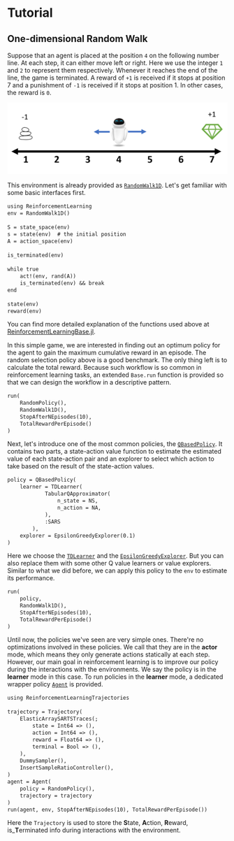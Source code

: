 # Tutorial

## One-dimensional Random Walk

Suppose that an agent is placed at the position `4` on the following number line.
At each step, it can either move left or right. Here we use the integer `1` and
`2` to represent them respectively. Whenever it reaches the end of the line, the
game is terminated. A reward of `+1` is received if it stops at position 7
and a punishment of `-1` is received if it stops at position 1. In other cases,
the reward is `0`.

![](assets/RandomWalk1D.png)

This environment is already provided as [`RandomWalk1D`](@ref).
Let's get familiar with some basic interfaces first.

```@repl randomwalk1d
using ReinforcementLearning
env = RandomWalk1D()

S = state_space(env)
s = state(env)  # the initial position
A = action_space(env)

is_terminated(env)

while true
    act!(env, rand(A))
    is_terminated(env) && break
end

state(env)
reward(env)
```

You can find more detailed explanation of the functions used above at
[ReinforcementLearningBase.jl](@ref).

In this simple game, we are interested in finding out an optimum policy for the
agent to gain the maximum cumulative reward in an episode. The random selection
policy above is a good benchmark. The only thing left is to calculate the total
reward. Because such workflow is so common in reinforcement learning tasks, an
extended `Base.run` function is provided so that we can design the workflow in
a descriptive pattern.

```@repl randomwalk1d
run(
    RandomPolicy(),
    RandomWalk1D(),
    StopAfterNEpisodes(10),
    TotalRewardPerEpisode()
)
```

Next, let's introduce one of the most common policies, the
[`QBasedPolicy`](@ref). It contains two parts, a state-action value function to
estimate the estimated value of each state-action pair and an explorer to select
which action to take based on the result of the state-action values.

```@repl randomwalk1d
policy = QBasedPolicy(
    learner = TDLearner(
            TabularQApproximator(
                n_state = NS,
                n_action = NA,
            ),
            :SARS
        ),
    explorer = EpsilonGreedyExplorer(0.1)
)
```

Here we choose the [`TDLearner`](@ref) and the
[`EpsilonGreedyExplorer`](@ref). But you can also replace them with some other Q
value learners or value explorers. Similar to what we did before, we can apply
this policy to the `env` to estimate its performance.

```@repl randomwalk1d
run(
    policy,
    RandomWalk1D(),
    StopAfterNEpisodes(10),
    TotalRewardPerEpisode()
)
```

Until now, the policies we've seen are very simple ones. There're no
optimizations involved in these policies. We call that they are in the **actor**
mode, which means they only generate actions statically at each step. However,
our main goal in reinforcement learning is to improve our policy during the
interactions with the environments. We say the policy is in the **learner** mode
in this case. To run policies in the **learner** mode, a dedicated wrapper policy
[`Agent`](@ref) is provided.

```@repl randomwalk1d
using ReinforcementLearningTrajectories

trajectory = Trajectory(
    ElasticArraySARTSTraces(;
        state = Int64 => (),
        action = Int64 => (),
        reward = Float64 => (),
        terminal = Bool => (),
    ),
    DummySampler(),
    InsertSampleRatioController(),
)
agent = Agent(
    policy = RandomPolicy(),
    trajectory = trajectory
)
run(agent, env, StopAfterNEpisodes(10), TotalRewardPerEpisode())
```

Here the `Trajectory` is used to store the **S**tate,
**A**ction, **R**eward, is_**T**erminated info during interactions with the environment.

